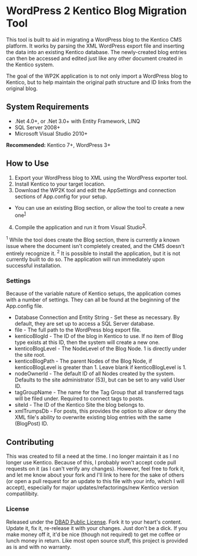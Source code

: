 ﻿# WordPress 2 Kentico Blog Migration Tool

This tool is built to aid in migrating a WordPress blog to the Kentico CMS platform. It works by parsing the XML WordPress export file and inserting the data into an existing Kentico database. The newly-created blog entries can then be accessed and edited just like any other document created in the Kentico system.

The goal of the WP2K application is to not only import a WordPress blog to Kentico, but to help maintain the original path structure and ID links from the original blog.

## System Requirements

- .Net 4.0+, or .Net 3.0+ with Entity Framework, LINQ
- SQL Server 2008+
- Microsoft Visual Studio 2010+

**Recommended:** Kentico 7+, WordPress 3+

## How to Use

1. Export your WordPress blog to XML using the WordPress exporter tool.
2. Install Kentico to your target location.
3. Download the WP2K tool and edit the AppSettings and connection sections of App.config for your setup.
 * You can use an existing Blog section, or allow the tool to create a new one<sup><a href="#note1">1</a></sup>
4. Compile the application and run it from Visual Studio<sup><a href="#note2">2</a></sup>.

<sup id="note1">1</sup> While the tool does create the Blog section, there is currently a known issue where the document isn't completely created, and the CMS doesn't entirely recognize it. 
<sup id="note2">2</sup> It is possible to install the application, but it is not currently built to do so. The application will run immediately upon successful installation.

### Settings

Because of the variable nature of Kentico setups, the application comes with a number of settings. They can all be found at the beginning of the App.config file.

* Database Connection and Entity String - Set these as necessary. By default, they are set up to access a SQL Server database.
* file - The full path to the WordPress blog export file.
* kenticoBlogId - The ID of the blog in Kentico to use. If no item of Blog type exists at this ID, then the system will create a new one.
* kenticoBlogLevel - The NodeLevel of the Blog Node. 1 is directly under the site root.
* kenticoBlogPath - The parent Nodes of the Blog Node, if kenticoBlogLevel is greater than 1. Leave blank if kenticoBlogLevel is 1.
* nodeOwnerId - The default ID of all Nodes created by the system. Defaults to the site administrator (53), but can be set to any valid User ID.
* tagGroupName - The name for the Tag Group that all transferred tags will be filed under. Required to connect tags to posts.
* siteId - The ID of the Kentico Site the blog belongs to.
* xmlTrumpsDb - For posts, this provides the option to allow or deny the XML file's ability to overwrite existing blog entries with the same (BlogPost) ID.

## Contributing

This was created to fill a need at the time. I no longer maintain it as I no longer use Kentico. Because of this, I probably won't accept code pull requests on it (as I can't verify any changes). However, feel free to fork it, and let me know about your fork and I'll link to here for the sake of others (or open a pull request for an update to this file with your info, which I will accept), especially for major updates/refactorings/new Kentico version compatilibity.

### License

Released under the [DBAD Public License](http://www.dbad-license.org/). Fork it to your heart's content. Update it, fix it, re-release it with your changes. Just don't be a dick. If you make money off it, it'd be nice (though not required) to get me coffee or lunch money in return. Like most open source stuff, this project is provided as is and with no warranty.
